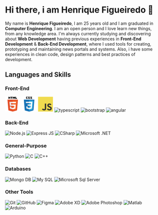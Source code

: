<h1>Hi there, i am Henrique Figueiredo 👋</h1>

My name is **Henrique Figueiredo**, I am 25 years old and I am graduated in **Computer Engineering**. I am an open person and I love learn new things, from any knowledge area. I'm always currently studying and discovering about **Web Development** having previous experiences in **Front-End Development** & **Back-End Development**, where I used tools for creating, prototyping and maintaining news portals and systems. Also, i have some experiences in clean code, design patterns and best practices of development.

<h2>Languages and Skills</h2>

<h3>Front-End</h3>

  <div>
    <img src="https://raw.githubusercontent.com/devicons/devicon/master/icons/html5/html5-original-wordmark.svg" alt="html5" width="50" height="50">
    <img src="https://raw.githubusercontent.com/devicons/devicon/master/icons/css3/css3-original-wordmark.svg" alt="css3" width="50" height="50">
    <img src="https://raw.githubusercontent.com/devicons/devicon/master/icons/javascript/javascript-original.svg" alt="javascript" width="50" height="50">
    <img src="https://cdn-icons-png.flaticon.com/512/5968/5968381.png" alt="typescript" width="50" height="50">
    <img src="https://cdn.jsdelivr.net/gh/devicons/devicon/icons/bootstrap/bootstrap-plain.svg" alt="bootstrap" width="50" height="50">
    <img src="https://cdn.icon-icons.com/icons2/2107/PNG/512/file_type_angular_icon_130754.png" alt="angular" width="50" height="50">
  <div>
  
<h3>Back-End</h3>

  <div>
    <img src="https://cdn.jsdelivr.net/gh/devicons/devicon/icons/nodejs/nodejs-original.svg" alt="Node.js" width="50" height="50">
    <img src="https://cdn.jsdelivr.net/gh/devicons/devicon/icons/express/express-original.svg" alt="Express JS" width="50" height="50">
    <img src="https://iconape.com/wp-content/png_logo_vector/c.png" alt="CSharp" width="50" height="50">
    <img src="https://cdn.icon-icons.com/icons2/2415/PNG/512/dot_net_original_wordmark_logo_icon_146547.png" alt="Microsoft .NET" width="50" height="50">
    
  <div>
  
<h3>General-Purpose</h3>
  
  <div>
    <img src="https://cdn.jsdelivr.net/gh/devicons/devicon/icons/python/python-original-wordmark.svg" alt="Python" width="50" height="50">
    <img src="https://cdn.jsdelivr.net/gh/devicons/devicon/icons/c/c-original.svg" alt="C" width="50" height="50">
    <img src="https://cdn.jsdelivr.net/gh/devicons/devicon/icons/cplusplus/cplusplus-original.svg" alt="C++" width="50" height="50">
  <div>
  
<h3>Databases</h3>
  
  <div>
    <img src="https://cdn.jsdelivr.net/gh/devicons/devicon/icons/mongodb/mongodb-original-wordmark.svg" alt="Mongo DB" width="50" height="50">
    <img src="https://cdn.jsdelivr.net/gh/devicons/devicon/icons/mysql/mysql-original.svg" alt="My SQL" width="50" height="50">
    <img src="https://cdn-icons-png.flaticon.com/512/5968/5968364.png" alt="Microsoft Sql Server" width="50" height="50">
  <div>
  
<h3>Other Tools</h3>
    
  <div>
    <img src="https://cdn.jsdelivr.net/gh/devicons/devicon/icons/git/git-original.svg" alt="Git" width="50" height="50">
    <img src="https://cdn.jsdelivr.net/gh/devicons/devicon/icons/github/github-original.svg" alt="GitHub" width="50" height="50">
    <img src="https://cdn.jsdelivr.net/gh/devicons/devicon/icons/figma/figma-original.svg" alt="Figma" width="50" height="50">
    <img src="https://cdn.jsdelivr.net/gh/devicons/devicon/icons/xd/xd-plain.svg" alt="Adobe XD" width="50" height="50">
    <img src="https://cdn.jsdelivr.net/gh/devicons/devicon/icons/photoshop/photoshop-plain.svg" alt="Adobe Photoshop" width="50" height="50">
    <img src="https://cdn.jsdelivr.net/gh/devicons/devicon/icons/matlab/matlab-original.svg" alt="Matlab" width="50" height="50">
    <img src="https://cdn.jsdelivr.net/gh/devicons/devicon/icons/arduino/arduino-original.svg" alt="Arduino" width="50" height="50">
  </div>

